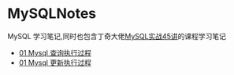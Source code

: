 # MySQLNotes
MySQL 学习笔记,同时也包含丁奇大佬[MySQL实战45讲](https://time.geekbang.org/column/intro/139)的课程学习笔记
- [01 Mysql 查询执行过程](./notes/01-Mysql-select-execute-process.md)
- [01 Mysql 更新执行过程](./notes/02-Mysql-update-execute-process.md)

